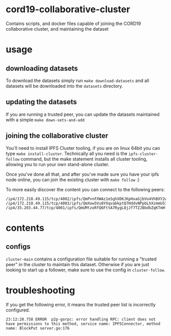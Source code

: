 # cord19-collaborative-cluster

Contains scripts, and docker files capable of joining the CORD19 collaborative cluster, and maintaining the dataset

# usage

## downloading datasets

To download the datasets simply run `make download-datasets` and all datasets will be downloaded into the `datasets` directory.

## updating the datasets

If you are running a trusted peer, you can update the datasets maintained with a simple `make down-sets-and-add`

## joining the collaborative cluster

You'll need to install IPFS Cluster tooling, if you are on linux 64bit you can type `make install-cluster`. Technically all you need is the `ipfs-cluster-follow` command, but the make statement installs all cluster tooling, allowing you to run your own stand-alone cluster.

Once you've done all that, and after you've made sure you have your ipfs node online, you can join the existing cluster with `make follow` :)

To more easily discover the content you can connect to the following peers:

```
/ip4/172.218.49.115/tcp/4002/ipfs/QmPvnFXWAz1eSghXD6JKpHxaGjbVo4VhBXY2wdBxKPbne5
/ip4/172.218.49.115/tcp/4003/ipfs/QmXow5Vu8YXqvabkptQ7HddvNPpbLhXzmmU53yPCM54EQa
/ip4/35.203.44.77/tcp/4001/ipfs/QmUMtzoRfQ6FttA7RygL8jJf7TZJBbdbZqKTmHfU6QC5Jm
```

# contents

## configs


`cluster-main` contains a configuration file suitable for running a "trusted peer" in the cluster to maintain this dataset. Otherwise if you are just looking to start up a follower, make sure to use the config in `cluster-follow`.


# troubleshooting


If you get the following error, it means the trusted peer list is incorrectly configured.

```
23:12:28.758 ERROR  p2p-gorpc: error handling RPC: client does not have permissions to this method, service name: IPFSConnector, method name: BlockPut server.go:176
```